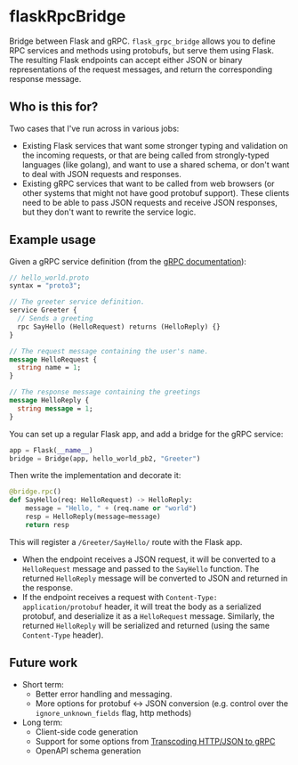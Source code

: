 # flaskRpcBridge
Bridge between Flask and gRPC. `flask_grpc_bridge` allows you to define RPC services and methods using protobufs,
but serve them using Flask. The resulting Flask endpoints can accept either JSON or binary representations of the
request messages, and return the corresponding response message.

## Who is this for?
Two cases that I've run across in various jobs:
* Existing Flask services that want some stronger typing and validation on the incoming requests, or that are being
called from strongly-typed languages (like golang), and want to use a shared schema, or don't want to deal with JSON
requests and responses.
* Existing gRPC services that want to be called from web browsers (or other systems that might not have good protobuf
support). These clients need to be able to pass JSON requests and receive JSON responses, but they don't want to
rewrite the service logic.

## Example usage
Given a gRPC service definition (from the [gRPC documentation](https://grpc.io/docs/what-is-grpc/introduction/)):
```protobuf
// hello_world.proto
syntax = "proto3";

// The greeter service definition.
service Greeter {
  // Sends a greeting
  rpc SayHello (HelloRequest) returns (HelloReply) {}
}

// The request message containing the user's name.
message HelloRequest {
  string name = 1;
}

// The response message containing the greetings
message HelloReply {
  string message = 1;
}
```

You can set up a regular Flask app, and add a bridge for the gRPC service:
```python
app = Flask(__name__)
bridge = Bridge(app, hello_world_pb2, "Greeter")
```
Then write the implementation and decorate it:

```python
@bridge.rpc()
def SayHello(req: HelloRequest) -> HelloReply:
    message = "Hello, " + (req.name or "world")
    resp = HelloReply(message=message)
    return resp
```

This will register a `/Greeter/SayHello/` route with the Flask app.
* When the endpoint receives a JSON request, it will be converted to a `HelloRequest` message and passed to the
`SayHello` function. The returned `HelloReply` message will be converted to JSON and returned in the response.
* If the endpoint receives a request with `Content-Type: application/protobuf` header, it will treat the body as a
serialized protobuf, and deserialize it as a `HelloRequest` message. Similarly, the returned `HelloReply` will be
serialized and returned (using the same `Content-Type` header).

## Future work
* Short term:
  * Better error handling and messaging.
  * More options for protobuf <-> JSON conversion (e.g. control over the `ignore_unknown_fields` flag, http methods)
* Long term:
  * Client-side code generation
  * Support for some options from [Transcoding HTTP/JSON to gRPC](https://cloud.google.com/endpoints/docs/grpc/transcoding)
  * OpenAPI schema generation
